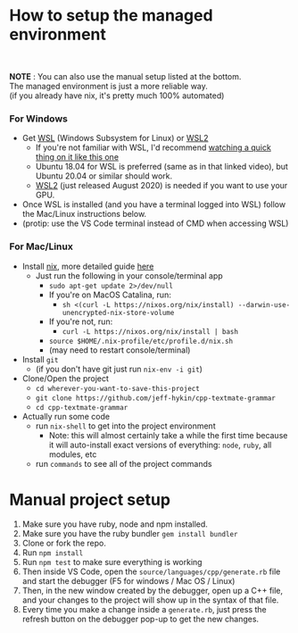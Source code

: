 # How to setup the managed environment

<br>

**NOTE** : You can also use the manual setup listed at the bottom. <br>
The managed environment is just a more reliable way.<br>
(if you already have nix, it's pretty much 100% automated)


### For Windows

* Get [WSL](https://youtu.be/av0UQy6g2FA?t=91) (Windows Subsystem for Linux) or [WSL2](https://www.omgubuntu.co.uk/how-to-install-wsl2-on-windows-10)<br>
    * If you're not familiar with WSL, I'd recommend [watching a quick thing on it like this one](https://youtu.be/av0UQy6g2FA?t=91)
    * Ubuntu 18.04 for WSL is preferred (same as in that linked video), but Ubuntu 20.04 or similar should work.
    * [WSL2](https://www.omgubuntu.co.uk/how-to-install-wsl2-on-windows-10) (just released August 2020) is needed if you want to use your GPU.<br>
* Once WSL is installed (and you have a terminal logged into WSL) follow the Mac/Linux instructions below.
* (protip: use the VS Code terminal instead of CMD when accessing WSL)

### For Mac/Linux

* Install [nix](https://nixos.org/guides/install-nix.html), more detailed guide [here](https://nixos.org/manual/nix/stable/#chap-installation)
    * Just run the following in your console/terminal app
        * `sudo apt-get update 2>/dev/null`
        * If you're on MacOS Catalina, run:
            * `sh <(curl -L https://nixos.org/nix/install) --darwin-use-unencrypted-nix-store-volume `
        * If you're not, run:
            * `curl -L https://nixos.org/nix/install | bash`
        * `source $HOME/.nix-profile/etc/profile.d/nix.sh`
        * (may need to restart console/terminal)
* Install `git`
    * (if you don't have git just run `nix-env -i git`)
* Clone/Open the project
    * `cd wherever-you-want-to-save-this-project`<br>
    * `git clone https://github.com/jeff-hykin/cpp-textmate-grammar`
    * `cd cpp-textmate-grammar`
* Actually run some code
    * run `nix-shell` to get into the project environment
        * Note: this will almost certainly take a while the first time because it will auto-install exact versions of everything: `node`, `ruby`, all modules, etc
    * run `commands` to see all of the project commands


# Manual project setup
1. Make sure you have ruby, node and npm installed.
2. Make sure you have the ruby bundler `gem install bundler`
3. Clone or fork the repo.
4. Run `npm install`
5. Run `npm test` to make sure everything is working
6. Then inside VS Code, open the `source/languages/cpp/generate.rb` file and start the debugger (F5 for windows / Mac OS / Linux)
7. Then, in the new window created by the debugger, open up a C++ file, and your changes to the project will show up in the syntax of that file.
8. Every time you make a change inside a `generate.rb`, just press the refresh button on the debugger pop-up to get the new changes.